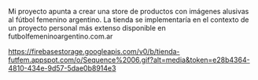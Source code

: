 Mi proyecto apunta a crear una store de productos con imágenes alusivas al fútbol femenino argentino.
La tienda se implementaría en el contexto de un proyecto personal más extenso disponible en futbolfemeninoargentino.com.ar

https://firebasestorage.googleapis.com/v0/b/tienda-futfem.appspot.com/o/Sequence%2006.gif?alt=media&token=e28b4364-4810-434e-9d57-5dae0b8914e3
